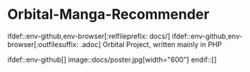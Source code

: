 # Orbital-Manga-Recommender
ifdef::env-github,env-browser[:relfileprefix: docs/]
ifdef::env-github,env-browser[:outfilesuffix: .adoc]
Orbital Project, written mainly in PHP

ifdef::env-github[]
image::docs/poster.jpg[width="600"]
endif::[]
